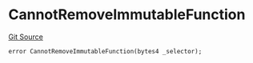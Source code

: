 # CannotRemoveImmutableFunction
[Git Source](https://github.com/thrackle-io/aquifi-rules-v1/blob/35ec513a185f22e7ba035815b9ced8c0ef1497a9/src/protocol/economic/ruleProcessor/RuleProcessorDiamondLib.sol)


```solidity
error CannotRemoveImmutableFunction(bytes4 _selector);
```

